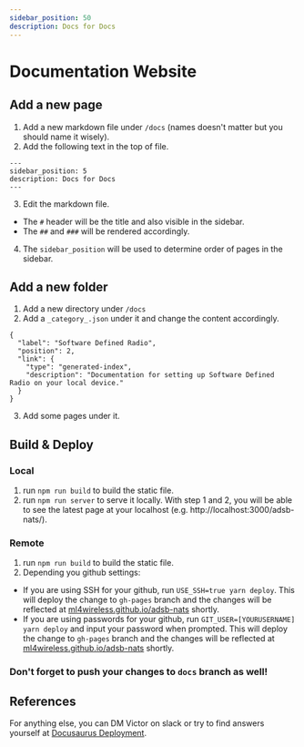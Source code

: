 ```yaml
---
sidebar_position: 50
description: Docs for Docs
---
```


# Documentation Website

## Add a new page
1. Add a new markdown file under `/docs` (names doesn't matter but you should name it wisely).
2. Add the following text in the top of file.
```
---
sidebar_position: 5
description: Docs for Docs
---
```
3. Edit the markdown file. 
- The `#` header will be the title and also visible in the sidebar.
- The `##` and `###` will be rendered accordingly. 
4. The `sidebar_position` will be used to determine order of pages in the sidebar.

## Add a new folder
1. Add a new directory under `/docs`
2. Add a `_category_.json` under it and change the content accordingly.
```
{
  "label": "Software Defined Radio",
  "position": 2,
  "link": {
    "type": "generated-index",
    "description": "Documentation for setting up Software Defined Radio on your local device."
  }
}
```
3. Add some pages under it.

## Build & Deploy

### Local
1. run `npm run build` to build the static file.
2. run `npm run server` to serve it locally. With step 1 and 2, you will be able to see the latest page at your localhost (e.g. http://localhost:3000/adsb-nats/).

### Remote
1. run `npm run build` to build the static file.
2. Depending you github settings:
- If you are using SSH for your github, run `USE_SSH=true yarn deploy`. This will deploy the change to `gh-pages` branch and the changes will be reflected at [ml4wireless.github.io/adsb-nats](https://ml4wireless.github.io/adsb-nats/) shortly. 
- If you are using passwords for your github, run `GIT_USER=[YOURUSERNAME] yarn deploy` and input your password when prompted. This will deploy the change to `gh-pages` branch and the changes will be reflected at [ml4wireless.github.io/adsb-nats](https://ml4wireless.github.io/adsb-nats/) shortly. 

### Don't forget to push your changes to `docs` branch as well!

## References
For anything else, you can DM Victor on slack or try to find answers yourself at [Docusaurus Deployment](https://docusaurus.io/docs/deployment#deploying-to-github-pages).